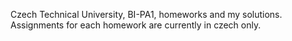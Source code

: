 Czech Technical University, BI-PA1, homeworks and my solutions.
Assignments for each homework are currently in czech only.